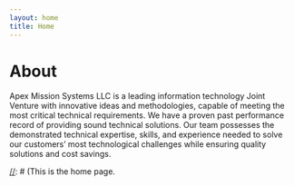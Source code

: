 ```yaml
---
layout: home
title: Home
---
```


# About

Apex Mission Systems LLC is a leading information technology Joint Venture with innovative ideas and methodologies, 
capable of meeting the most critical technical requirements. We have a proven past performance record of providing 
sound technical solutions. Our team possesses the demonstrated technical expertise, skills, and experience needed to 
solve our customers’ most technological challenges while ensuring quality solutions and cost savings.

[//]: # (This is the home page. 

[//]: # (It can be used for a short introduction. [Click here]&#40;/cv&#41; to see the full CV, and [here]&#40;/cv.pdf&#41; to download a print version. )

[//]: # (The theme also ships with a blog: [click here]&#40;/posts&#41; to scroll posts from the most recent. Finally, [click here]&#40;/404&#41; )

[//]: # (to see a page that can't be found.&#41;)
